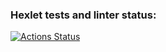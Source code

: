 ### Hexlet tests and linter status:
[![Actions Status](https://github.com/IamSoPrada/js-algorithms-project-lvl1/workflows/hexlet-check/badge.svg)](https://github.com/IamSoPrada/js-algorithms-project-lvl1/actions)